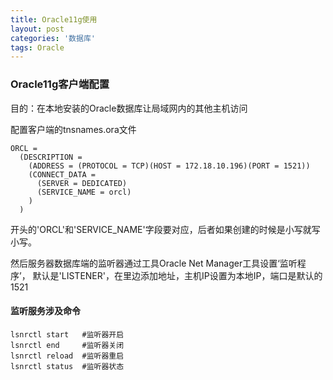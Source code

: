 ```yaml
---
title: Oracle11g使用
layout: post
categories: '数据库'
tags: Oracle
---
```


### Oracle11g客户端配置

目的：在本地安装的Oracle数据库让局域网内的其他主机访问

配置客户端的tnsnames.ora文件
```shell
ORCL =
  (DESCRIPTION =
    (ADDRESS = (PROTOCOL = TCP)(HOST = 172.18.10.196)(PORT = 1521))
    (CONNECT_DATA =
      (SERVER = DEDICATED)
      (SERVICE_NAME = orcl)
    )
  )
```

开头的'ORCL'和'SERVICE_NAME'字段要对应，后者如果创建的时候是小写就写小写。

然后服务器数据库端的监听器通过工具Oracle Net Manager工具设置‘监听程序’，
默认是'LISTENER'，在里边添加地址，主机IP设置为本地IP，端口是默认的1521

#### 监听服务涉及命令

```shell
lsnrctl start   #监听器开启 
lsnrctl end     #监听器关闭    
lsnrctl reload  #监听器重启
lsnrctl status  #监听器状态
```